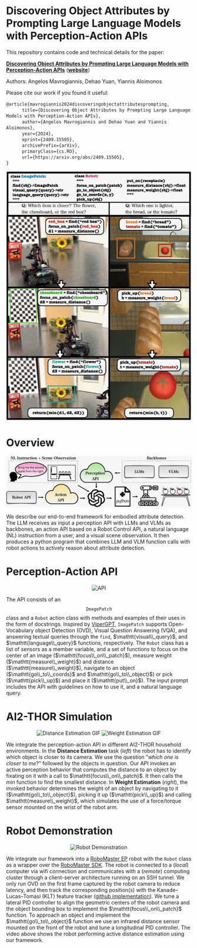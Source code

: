 # Discovering Object Attributes by Prompting Large Language Models with Perception-Action APIs

This repository contains code and technical details for the paper:

**[Discovering Object Attributes by Prompting Large Language Models with Perception-Action APIs](https://arxiv.org/abs/2409.15505)** (**[website](https://prg.cs.umd.edu/EmbodiedAttributeDetection)**)

Authors: Angelos Mavrogiannis, Dehao Yuan, Yiannis Aloimonos

Please cite our work if you found it useful:
```
@article{mavrogiannis2024discoveringobjectattributesprompting,
      title={Discovering Object Attributes by Prompting Large Language Models with Perception-Action APIs}, 
      author={Angelos Mavrogiannis and Dehao Yuan and Yiannis Aloimonos},
      year={2024},
      eprint={2409.15505},
      archivePrefix={arXiv},
      primaryClass={cs.RO},
      url={https://arxiv.org/abs/2409.15505},
}
```
<p align="center">
  <img src="/images/attributes_cover.jpeg" alt="Cover" />
</p>

# Overview
<p align="center">
  <img src="/images/attributes_pipeline.jpeg" alt="Pipeline" />
</p>

We describe our end-to-end framework for embodied attribute detection. The LLM receives as input a perception API with LLMs and VLMs as backbones, an action API based on a Robot Control API, a natural language (NL) instruction from a user, and a visual scene observation. It then produces a python program that combines LLM and VLM function calls with robot actions to actively reason about attribute detection.

# Perception-Action API
<p align="center">
  <img src="/images/api.gif" alt="API" />
</p>

The API consists of an $$\mathtt{ImagePatch}$$ class and a $\mathtt{Robot}$ action class with methods and examples of their uses in the form of docstrings. Inspired by <a href="https://viper.cs.columbia.edu">ViperGPT</a>, $\mathtt{ImagePatch}$ supports Open-Vocabulary object Detection (OVD), Visual Question Answering (VQA), and answering textual queries through the $\mathtt{find}$, $\mathtt{visual\\_query}$, and $\mathtt{language\\_query}$ functions, respectively. The $\mathtt{Robot}$ class has a list of sensors as a member variable, and a set of functions to focus on the center of an image ($\mathtt{focus\\_on\\_patch}$), measure weight ($\mathtt{measure\\_weight}$) and distance ($\mathtt{measure\\_weight}$), navigate to an object ($\mathtt{go\\_to\\_coords}$ and $\mathtt{go\\_to\\_object}$) or pick ($\mathtt{pick\\_up}$) and place it ($\mathtt{put\\_on}$). The input prompt includes the API with guidelines on how to use it, and a natural language query.

# AI2-THOR Simulation
<p align="center">
  <img src="/images/distance.gif" alt="Distance Estimation GIF" width="500px">
  <img src="/images/weight.gif" alt="Weight Estimation GIF" width="500px">
</p>

We integrate the perception-action API in different AI2-THOR household environments. In the <b>Distance Estimation</b> task (<em>left</em>) the robot has to identify which object is closer to its camera. We use the question ”<em>which one is closer to me</em>?” followed by the objects in question. Our API invokes an active perception behavior that computes the distance to an object by fixating on it with a call to $\mathtt{focus\\_on\\_patch}$. It then calls the $min$ function to find the smallest distance. In <b>Weight Estimation</b> (<em>right</em>), the invoked behavior determines the weight of an object by navigating to it ($\mathtt{go\\_to\\_object}$), picking it up ($\mathtt{pick\\_up}$) and calling $\mathtt{measure\\_weight}$, which simulates the use of a force/torque sensor mounted on the wrist of the robot arm.

# Robot Demonstration
<p align="center">
  <img src="/images/icra_demonstration.gif" alt="Robot Demonstration" />
</p>

We integrate our framework into a <a href="https://www.dji.com/robomaster-ep">RoboMaster EP</a> robot with the $\mathtt{Robot}$ class as a wrapper over the <a href="https://github.com/dji-sdk/RoboMaster-SDK">RoboMaster SDK</a>. The robot is connected to a (<em>local</em>) computer via wifi connection and communicates with a (<em>remote</em>) computing cluster through a client-server architecture running on an SSH tunnel. We only run OVD on the first frame captured by the robot camera to reduce latency, and then track the corresponding position(s) with the Kanade–Lucas–Tomasi (KLT) feature tracker (<a href="https://github.com/ZheyuanXie/KLT-Feature-Tracking">github implementation</a>). We tune a lateral PID controller to align the geometric centers of the robot camera and the object bounding box to implement the $\mathtt{focus\\_on\\_patch}$ function. To approach an object and implement the $\mathtt{go\\_to\\_object}$ function we use an infrared distance sensor mounted on the front of the robot and tune a longitudinal PID controller. The video above shows the robot performing active distance estimation using our framework.
